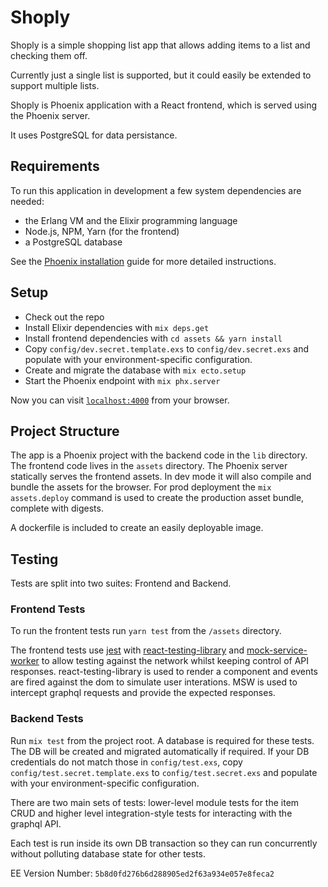 # Shoply

Shoply is a simple shopping list app that allows adding items to a list and checking them off.

Currently just a single list is supported, but it could easily be extended to support multiple lists.

Shoply is Phoenix application with a React frontend, which is served using the Phoenix server.

It uses PostgreSQL for data persistance.

## Requirements

To run this application in development a few system dependencies are needed:

- the Erlang VM and the Elixir programming language
- Node.js, NPM, Yarn (for the frontend)
- a PostgreSQL database

See the [Phoenix installation][phoenix-installation] guide for more detailed instructions.

## Setup

- Check out the repo
- Install Elixir dependencies with `mix deps.get`
- Install frontend dependencies with `cd assets && yarn install`
- Copy `config/dev.secret.template.exs` to `config/dev.secret.exs` and populate with your environment-specific configuration.
- Create and migrate the database with `mix ecto.setup`
- Start the Phoenix endpoint with `mix phx.server`

Now you can visit [`localhost:4000`](http://localhost:4000) from your browser.

## Project Structure

The app is a Phoenix project with the backend code in the `lib` directory. The frontend code lives in the `assets` directory. The Phoenix server statically serves the frontend assets. In dev mode it will also compile and bundle the assets for the browser. For prod deployment the `mix assets.deploy` command is used to create the production asset bundle, complete with digests.

A dockerfile is included to create an easily deployable image.

## Testing

Tests are split into two suites: Frontend and Backend.

### Frontend Tests

To run the frontent tests run `yarn test` from the `/assets` directory.

The frontend tests use [jest][jest] with [react-testing-library][testing-library] and [mock-service-worker][msw] to allow testing against the network whilst keeping control of API responses. react-testing-library is used to render a component and events are fired against the dom to simulate user interations. MSW is used to intercept graphql requests and provide the expected responses.

### Backend Tests

Run `mix test` from the project root. A database is required for these tests. The DB will be created and migrated automatically if required. If your DB credentials do not match those in `config/test.exs`, copy `config/test.secret.template.exs` to `config/test.secret.exs` and populate with your environment-specific configuration.

There are two main sets of tests: lower-level module tests for the item CRUD and higher level integration-style tests for interacting with the graphql API.

Each test is run inside its own DB transaction so they can run concurrently without polluting database state for other tests.

EE Version Number: `5b8d0fd276b6d288905ed2f63a934e057e8feca2`

[phoenix-installation]: https://hexdocs.pm/phoenix/installation.html
[testing-library]: https://testing-library.com/
[jest]: https://jestjs.io/
[msw]: https://mswjs.io/
